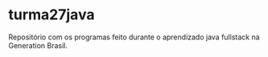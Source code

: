# turma27java
Repositório com os programas feito durante o aprendizado java fullstack na Generation Brasil.
